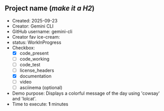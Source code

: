 ## Project name (*make it a H2*)

* Created: 2025-09-23
* Creator: Gemini CLI
* GitHub username: gemini-cli
* Creator fav ice-cream: 
* status: WorkInProgress
* Checkbox:
    * [X] code_present
    * [ ] code_working
    * [ ] code_test
    * [ ] license_headers
    * [X] documentation
    * [ ] video
    * [ ] asciinema (optional)
* Demo purpose: Displays a colorful message of the day using 'cowsay' and 'lolcat'.
* Time to execute: **1** minutes
